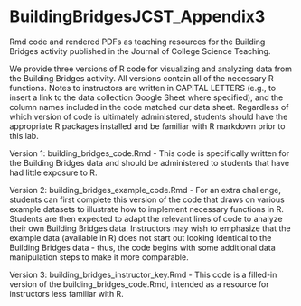 # BuildingBridgesJCST_Appendix3
Rmd code and rendered PDFs as teaching resources for the Building Bridges activity published in the Journal of College Science Teaching.

We provide three versions of R code for visualizing and analyzing data from the Building Bridges activity. All versions contain all of the necessary R functions. Notes to instructors are written in CAPITAL LETTERS (e.g., to insert a link to the data collection Google Sheet where specified), and the column names included in the code matched our data sheet. Regardless of which version of code is ultimately administered, students should have the appropriate R packages installed and be familiar with R markdown prior to this lab.

Version 1:  building_bridges_code.Rmd  - This code is specifically written for the Building Bridges data and should be administered to students that have had little exposure to R.

Version 2:  building_bridges_example_code.Rmd  - For an extra challenge, students can first complete this version of the code   that draws on various example datasets to illustrate how to implement necessary functions in R. Students are then expected to adapt the relevant lines of code to analyze their own Building Bridges data. Instructors may wish to emphasize that the example data (available in R) does not start out looking identical to the Building Bridges data - thus, the code begins with some additional data manipulation steps to make it more comparable.

Version 3:  building_bridges_instructor_key.Rmd  - This code is a filled-in version of the building_bridges_code.Rmd, intended as a resource for instructors less familiar with R.
